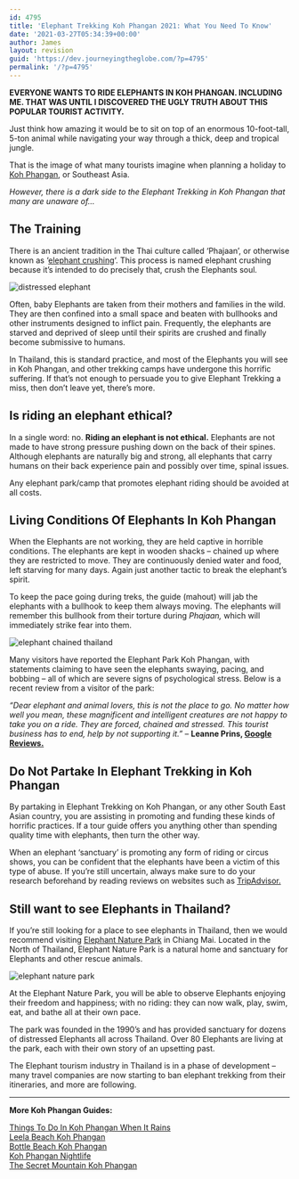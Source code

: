 ```yaml
---
id: 4795
title: 'Elephant Trekking Koh Phangan 2021: What You Need To Know'
date: '2021-03-27T05:34:39+00:00'
author: James
layout: revision
guid: 'https://dev.journeyingtheglobe.com/?p=4795'
permalink: '/?p=4795'
---
```


**EVERYONE WANTS TO RIDE ELEPHANTS IN KOH PHANGAN. INCLUDING ME. THAT WAS UNTIL I DISCOVERED THE UGLY TRUTH ABOUT THIS POPULAR TOURIST ACTIVITY.**

<span data-preserver-spaces="true">Just think how amazing it would be to sit on top of an enormous 10-foot-tall, 5-ton animal while navigating your way through a thick, deep and tropical jungle.</span>

<span data-preserver-spaces="true">That is the image of what many tourists imagine when planning a holiday to </span>[<span data-preserver-spaces="true">Koh Phangan</span>](https://dev.journeyingtheglobe.com/koh-phangan-guide/)<span data-preserver-spaces="true">, or Southeast Asia.</span>

*<span data-preserver-spaces="true">However, there is a dark side to the Elephant Trekking in Koh Phangan that many are unaware of…</span>*

## **The Training** 

<span data-preserver-spaces="true">There is an ancient tradition in the Thai culture called ‘Phajaan’, or otherwise known as ‘</span>[<span data-preserver-spaces="true">elephant crushing</span>](https://en.wikipedia.org/wiki/Elephant_crushing)<span data-preserver-spaces="true">‘. This process is named elephant crushing because it’s intended to do precisely that, crush the Elephants soul.</span>

![distressed elephant](https://dev.journeyingtheglobe.com/wp-content/uploads/2021/03/Plotnik1_1170-300x172-1.jpg)

Often, baby Elephants are taken from their mothers and families in the wild. They are then confined into a small space and beaten with bullhooks and other instruments designed to inflict pain. Frequently, the elephants are starved and deprived of sleep until their spirits are crushed and finally become submissive to humans.

In Thailand, this is standard practice, and most of the Elephants you will see in Koh Phangan, and other trekking camps have undergone this horrific suffering. If that’s not enough to persuade you to give Elephant Trekking a miss, then don’t leave yet, there’s more.

## **Is riding an elephant ethical?**

<span data-preserver-spaces="true">In a single word: no. </span>**<span data-preserver-spaces="true">Riding an elephant is not ethical.</span>**<span data-preserver-spaces="true"> Elephants are not made to have strong pressure pushing down on the back of their spines. Although elephants are naturally big and strong, all elephants that carry humans on their back experience pain and possibly over time, spinal issues. </span>

<span data-preserver-spaces="true">Any elephant park/camp that promotes elephant riding should be avoided at all costs.</span>

## **Living Conditions Of Elephants In Koh Phangan**

When the Elephants are not working, they are held captive in horrible conditions. The elephants are kept in wooden shacks – chained up where they are restricted to move. They are continuously denied water and food, left starving for many days. Again just another tactic to break the elephant’s spirit.

<span data-preserver-spaces="true">To keep the pace going during treks, the guide (mahout) will jab the elephants with a bullhook to keep them always moving. The elephants will remember this bullhook from their torture during </span>*<span data-preserver-spaces="true">Phajaan,</span>*<span data-preserver-spaces="true"> which will immediately strike fear into them.</span>

![elephant chained thailand](https://dev.journeyingtheglobe.com/wp-content/uploads/2021/03/elephant-chained-shutterstock_71627536-300x199-1.jpg)

Many visitors have reported the Elephant Park Koh Phangan, with statements claiming to have seen the elephants swaying, pacing, and bobbing – all of which are severe signs of psychological stress. Below is a recent review from a visitor of the park:

*“Dear elephant and animal lovers, this is not the place to go. No matter how well you mean, these magnificent and intelligent creatures are not happy to take you on a ride. They are forced, chained and stressed. This tourist business has to end, help by not supporting it.”* – **Leanne Prins, [Google Reviews.](https://www.google.co.uk/search?hl=en&source=hp&ei=9DNVXdvIC42G1fAPt7GnkAo&q=elephant+trekking+koh+phangan&oq=elephant+trekking+koh+phangan&gs_l=psy-ab.3..0j0i22i30l3j0i22i10i30j0i22i30.929.19530..19712...31.0..3.432.5577.48j9j2j0j1......0....1..gws-wiz.....0..0i131j0i13j0i10j33i160.TNDfEY1ztW8&ved=0ahUKEwjbkoPA1YTkAhUNQxUIHbfYCaIQ4dUDCAc&uact=5#lrd=0x3054fdd741361c55:0x64927103f08e5418,1,,,)**

## **Do Not Partake In Elephant Trekking in Koh Phangan**

<span data-preserver-spaces="true">By partaking in Elephant Trekking on Koh Phangan, or any other South East Asian country, you are assisting in promoting and funding these kinds of horrific practices. If a tour guide offers you anything other than spending quality time with elephants, then turn the other way.</span>

<span data-preserver-spaces="true">When an elephant ‘sanctuary’ is promoting any form of riding or circus shows, you can be confident that the elephants have been a victim of this type of abuse. If you’re still uncertain, always make sure to do your research beforehand by reading reviews on websites such as [TripAdvisor. ](https://www.tripadvisor.com/)</span>

## **Still want to see Elephants in Thailand?** 

<span data-preserver-spaces="true">If you’re still looking for a place to see elephants in Thailand, then we would recommend visiting </span>[<span data-preserver-spaces="true">Elephant Nature Park</span>](https://www.elephantnaturepark.org/enp/)<span data-preserver-spaces="true"> in Chiang Mai. Located in the North of Thailand, Elephant Nature Park is a natural home and sanctuary for Elephants and other rescue animals.</span>

![elephant nature park](https://dev.journeyingtheglobe.com/wp-content/uploads/2021/03/overnight-new-300x129-1.jpg)

At the Elephant Nature Park, you will be able to observe Elephants enjoying their freedom and happiness; with no riding: they can now walk, play, swim, eat, and bathe all at their own pace.

The park was founded in the 1990’s and has provided sanctuary for dozens of distressed Elephants all across Thailand. Over 80 Elephants are living at the park, each with their own story of an upsetting past.

The Elephant tourism industry in Thailand is in a phase of development – many travel companies are now starting to ban elephant trekking from their itineraries, and more are following.

- - - - - -

**More Koh Phangan Guides:**

[Things To Do In Koh Phangan When It Rains](https://dev.journeyingtheglobe.com/things-to-do-in-koh-phangan-when-it-rains/)  
[Leela Beach Koh Phangan](https://dev.journeyingtheglobe.com/leela-beach-koh-phangan/)  
[Bottle Beach Koh Phangan](https://dev.journeyingtheglobe.com/bottle-beach-koh-phangan/)  
[Koh Phangan Nightlife](https://dev.journeyingtheglobe.com/koh-phangan-nightlife/)  
[The Secret Mountain Koh Phangan](https://dev.journeyingtheglobe.com/the-secret-mountain-koh-phangan/)